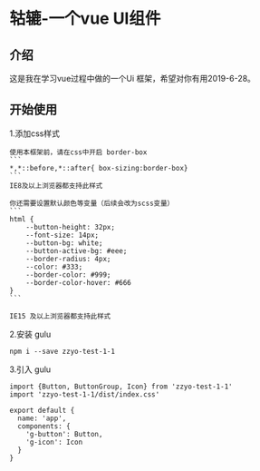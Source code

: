 # 轱辘-一个vue UI组件



## 介绍

这是我在学习vue过程中做的一个Ui 框架，希望对你有用2019-6-28。

## 开始使用
1.添加css样式

    使用本框架前，请在css中开启 border-box
    ```
    *,*::before,*::after{ box-sizing:border-box}
    ```
    IE8及以上浏览器都支持此样式
    
    你还需要设置默认颜色等变量（后续会改为scss变量）
    ```
    html {
        --button-height: 32px;
        --font-size: 14px;
        --button-bg: white;
        --button-active-bg: #eee;
        --border-radius: 4px;
        --color: #333;
        --border-color: #999;
        --border-color-hover: #666
    }
    ```
    
    IE15 及以上浏览器都支持此样式
2.安装 gulu
```
npm i --save zzyo-test-1-1
```
3.引入 gulu
```
import {Button, ButtonGroup, Icon} from 'zzyo-test-1-1'
import 'zzyo-test-1-1/dist/index.css'

export default {
  name: 'app',
  components: {
    'g-button': Button,
    'g-icon': Icon
  }
}
```
